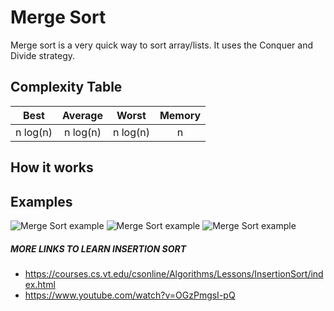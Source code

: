 # Merge Sort

Merge sort is a very quick way to sort array/lists. It uses the Conquer and Divide strategy. 

## Complexity Table

| Best            | Average             | Worst               | Memory    |
| :-------------: | :-----------------: | :-----------------: | :-------: |
| n&nbsp;log(n)   | n&nbsp;log(n)       | n&nbsp;log(n)       | n         |

## How it works
<!-- 1. Make a new Array that will contain the sorted elements.
2. Take the input array and split it in half.
3. In each array we get the smallest number and add it to the array we created earlier in step 1. 
4. Repeat steps till arrays are empty. -->


## Examples
![Merge Sort example](https://upload.wikimedia.org/wikipedia/commons/c/cc/Merge-sort-example-300px.gif)
![Merge Sort example](https://thumbs.gfycat.com/ZealousAdolescentBellsnake-size_restricted.gif)
![Merge Sort example](https://gifimage.net/wp-content/uploads/2017/10/merge-sort-gif-9.gif)

##### MORE LINKS TO LEARN INSERTION SORT
- https://courses.cs.vt.edu/csonline/Algorithms/Lessons/InsertionSort/index.html
- https://www.youtube.com/watch?v=OGzPmgsI-pQ